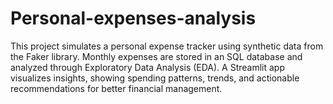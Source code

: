 # Personal-expenses-analysis
This project simulates a personal expense tracker using synthetic data from the Faker library. Monthly expenses are stored in an SQL database and analyzed through Exploratory Data Analysis (EDA). A Streamlit app visualizes insights, showing spending patterns, trends, and actionable recommendations for better financial management.
